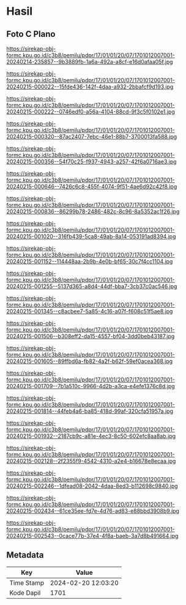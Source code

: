 # Hasil

## Foto C Plano

https://sirekap-obj-formc.kpu.go.id/c3b8/pemilu/pdpr/17/01/01/20/07/1701012007001-20240214-235857--9b3889fb-1a6a-492a-a8cf-e16d0afaa05f.jpg

https://sirekap-obj-formc.kpu.go.id/c3b8/pemilu/pdpr/17/01/01/20/07/1701012007001-20240215-000022--15fde436-142f-4daa-a932-2bbafcf9d193.jpg

https://sirekap-obj-formc.kpu.go.id/c3b8/pemilu/pdpr/17/01/01/20/07/1701012007001-20240215-000222--0746edf0-a56a-4104-88cd-9f3c5f0102e1.jpg

https://sirekap-obj-formc.kpu.go.id/c3b8/pemilu/pdpr/17/01/01/20/07/1701012007001-20240215-000320--87ac2407-7ebc-46e1-88b7-3700013fa588.jpg

https://sirekap-obj-formc.kpu.go.id/c3b8/pemilu/pdpr/17/01/01/20/07/1701012007001-20240215-000356--54f70c25-f937-4943-a257-42f6a0716ae3.jpg

https://sirekap-obj-formc.kpu.go.id/c3b8/pemilu/pdpr/17/01/01/20/07/1701012007001-20240215-000646--7426c6c8-455f-4074-9f51-4ae6d92c42f8.jpg

https://sirekap-obj-formc.kpu.go.id/c3b8/pemilu/pdpr/17/01/01/20/07/1701012007001-20240215-000836--86299b78-2486-482c-8c96-8a5352ac1f26.jpg

https://sirekap-obj-formc.kpu.go.id/c3b8/pemilu/pdpr/17/01/01/20/07/1701012007001-20240215-001020--316fb439-5ca8-49ab-8a14-053191ad8394.jpg

https://sirekap-obj-formc.kpu.go.id/c3b8/pemilu/pdpr/17/01/01/20/07/1701012007001-20240215-001152--114448aa-2b9b-4e0b-bf65-30c7f4cc1104.jpg

https://sirekap-obj-formc.kpu.go.id/c3b8/pemilu/pdpr/17/01/01/20/07/1701012007001-20240215-001255--5137d365-a8d4-44df-bba7-3cb37c0ac546.jpg

https://sirekap-obj-formc.kpu.go.id/c3b8/pemilu/pdpr/17/01/01/20/07/1701012007001-20240215-001345--c8acbee7-5a85-4c16-a07f-f608c51f5ae8.jpg

https://sirekap-obj-formc.kpu.go.id/c3b8/pemilu/pdpr/17/01/01/20/07/1701012007001-20240215-001506--b308eff2-da15-4557-bf04-3dd0beb43187.jpg

https://sirekap-obj-formc.kpu.go.id/c3b8/pemilu/pdpr/17/01/01/20/07/1701012007001-20240215-001605--89ffbd6a-fb82-4a2f-b62f-59ef0acea368.jpg

https://sirekap-obj-formc.kpu.go.id/c3b8/pemilu/pdpr/17/01/01/20/07/1701012007001-20240215-001709--7b1a510c-9966-4d2b-a3ca-e4efe1376c8d.jpg

https://sirekap-obj-formc.kpu.go.id/c3b8/pemilu/pdpr/17/01/01/20/07/1701012007001-20240215-001814--44feb4a6-ba85-418d-99af-320cfa51957a.jpg

https://sirekap-obj-formc.kpu.go.id/c3b8/pemilu/pdpr/17/01/01/20/07/1701012007001-20240215-001932--2187cb9c-a81e-4ec3-8c50-602efc8aa8ab.jpg

https://sirekap-obj-formc.kpu.go.id/c3b8/pemilu/pdpr/17/01/01/20/07/1701012007001-20240215-002128--2f2355f9-4542-4310-a2e4-b16678e8ecaa.jpg

https://sirekap-obj-formc.kpu.go.id/c3b8/pemilu/pdpr/17/01/01/20/07/1701012007001-20240215-002246--1dfead08-2042-4daa-8ed3-b112698c9840.jpg

https://sirekap-obj-formc.kpu.go.id/c3b8/pemilu/pdpr/17/01/01/20/07/1701012007001-20240215-002434--61ce35ee-fd7e-4d76-ad83-e88bbd3908b9.jpg

https://sirekap-obj-formc.kpu.go.id/c3b8/pemilu/pdpr/17/01/01/20/07/1701012007001-20240215-002543--0cace77b-37e4-4f8a-baeb-3a7d8b491664.jpg


## Metadata

| Key        | Value               |
| ---------- | ------------------- |
| Time Stamp | 2024-02-20 12:03:20 |
| Kode Dapil | 1701                |



